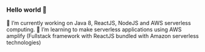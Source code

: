 ### Hello world 👋

🔭 I’m currently working on Java 8, ReactJS, NodeJS and AWS serverless computing. 
🌱 I’m learning to make serverless applications using AWS amplify (Fullstack framework with ReactJS bundled with Amazon serverless technologies)

<!--
**ronit0717/ronit0717** is a ✨ _special_ ✨ repository because its `README.md` (this file) appears on your GitHub profile.

Here are some ideas to get you started:

- 🔭 I’m currently working on ...
- 🌱 I’m currently learning ...
- 👯 I’m looking to collaborate on ...
- 🤔 I’m looking for help with ...
- 💬 Ask me about ...
- 📫 How to reach me: ...
- 😄 Pronouns: ...
- ⚡ Fun fact: ...
-->
